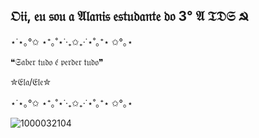 ## 𝔒𝔦𝔦, 𝔢𝔲 𝔰𝔬𝔲 𝔞 𝔄𝔩𝔞𝔫𝔦𝔰 𝔢𝔰𝔱𝔲𝔡𝔞𝔫𝔱𝔢 𝔡𝔬 3° 𝔄 𝔗𝔇𝔖 ☭

⋆˙⋆｡°✩ ⋆⁺｡˚⋆˙‧₊✩₊‧˙⋆˚｡⁺⋆ ✩°｡⋆

❝𝔖𝔞𝔟𝔢𝔯 𝔱𝔲𝔡𝔬 𝔢́ 𝔭𝔢𝔯𝔡𝔢𝔯 𝔱𝔲𝔡𝔬❞

✮𝔈𝔩𝔞/𝔈𝔩𝔢✮

⋆˙⋆｡°✩ ⋆⁺｡˚⋆˙‧₊✩₊‧˙⋆˚｡⁺⋆ ✩°｡⋆


![1000032104](https://github.com/user-attachments/assets/97210c50-3d6c-4453-ab6c-2cede9a8c28b)

